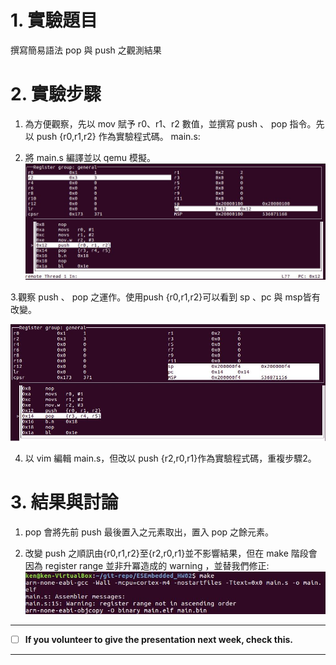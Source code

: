 # 1. 實驗題目

撰寫簡易語法 pop 與 push 之觀測結果

# 2. 實驗步驟

  1. 為方便觀察，先以 mov 賦予 r0、r1、r2 數值，並撰寫 push 、 pop 指令。先以 push {r0,r1,r2} 作為實驗程式碼。
  main.s:
  
  2. 將 main.s 編譯並以 qemu 模擬。
  ![image](https://github.com/PoChunChiu/ESEmbedded_HW02/blob/master/img_folder/ESE_or.JPG)
  
  3.觀察 push 、 pop 之運作。使用push {r0,r1,r2}可以看到 sp 、pc 與 msp皆有改變。

![image](https://github.com/PoChunChiu/ESEmbedded_HW02/blob/master/img_folder/push_012.JPG)
  
  4. 以 vim 編輯 main.s，但改以 push {r2,r0,r1}作為實驗程式碼，重複步驟2。

# 3. 結果與討論

  1. pop 會將先前 push 最後置入之元素取出，置入 pop 之餘元素。
  
  2. 改變 push 之順訊由{r0,r1,r2}至{r2,r0,r1}並不影響結果，但在 make 階段會因為 register range 並非升冪造成的 warning ，並替我們修正:
  ![image](https://github.com/PoChunChiu/ESEmbedded_HW02/blob/master/img_folder/warning.JPG)


--------------------

- [ ] **If you volunteer to give the presentation next week, check this.**

--------------------

      






